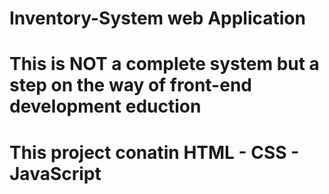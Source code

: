 # Inventory-System web Application
# This is NOT a complete system but a step on the way of front-end development eduction
# This project conatin HTML - CSS - JavaScript
